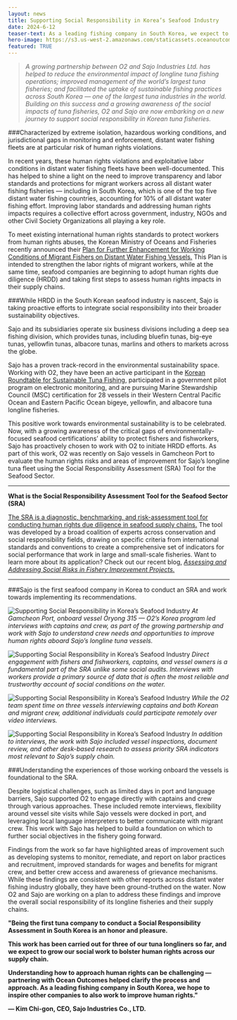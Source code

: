 ```yaml
---
layout: news
title: Supporting Social Responsibility in Korea’s Seafood Industry
date: 2024-6-12
teaser-text: As a leading fishing company in South Korea, we expect to grow our social work to bolster human rights across our supply chain and we hope to inspire other companies to also work to improve human rights. Kim Chi-gon, CEO, Sajo Industries
hero-image: https://s3.us-west-2.amazonaws.com/staticassets.oceanoutcomes.org/news+and+analysis/hero+images/SAJO_SRA_Hero.png
featured: TRUE
---
```

> *A growing partnership between O2 and Sajo Industries Ltd. has helped to reduce the environmental impact of longline tuna fishing operations; improved management of the world’s largest tuna fisheries; and facilitated the uptake of sustainable fishing practices across South Korea — one of the largest tuna industries in the world. Building on this success and a growing awareness of the social impacts of tuna fisheries, O2 and Sajo are now embarking on a new journey to support social responsibility in Korean tuna fisheries.*

###Characterized by extreme isolation, hazardous working conditions, and jurisdictional gaps in monitoring and enforcement, distant water fishing fleets are at particular risk of human rights violations. 

In recent years, these human rights violations and exploitative labor conditions in distant water fishing fleets have been well-documented. This has helped to shine a light on the need to improve transparency and labor standards and protections for migrant workers across all distant water fishing fisheries — including in South Korea, which is one of the top five distant water fishing countries, accounting for 10% of all distant water fishing effort. Improving labor standards and addressing human rights impacts requires a collective effort across government, industry, NGOs and other Civil Society Organizations all playing a key role. 

To meet existing international human rights standards to protect workers from human rights abuses, the Korean Ministry of Oceans and Fisheries recently announced their [Plan for Further Enhancement for Working Conditions of Migrant Fishers on Distant Water Fishing Vessels.](https://www.mof.go.kr/doc/en/selectDoc.do?docSeq=56395&bbsSeq=90&menuSeq=485) This Plan is intended to strengthen the labor rights of migrant workers, while at the same time, seafood companies are beginning to adopt human rights due diligence (HRDD) and taking first steps to assess human rights impacts in their supply chains. 

###While HRDD in the South Korean seafood industry is nascent, Sajo is taking proactive efforts to integrate social responsibility into their broader sustainability objectives.

Sajo and its subsidiaries operate six business divisions including a deep sea fishing division, which provides tunas, including bluefin tunas, big-eye tunas, yellowfin tunas, albacore tunas, marlins and others to markets across the globe. 

Sajo has a proven track-record in the environmental sustainability space. Working with O2, they have been an active participant in the [Korean Roundtable for Sustainable Tuna Fishing,](https://www.oceanoutcomes.org/news/electronic-monitoring-msc-korea-largest-tuna-fisheries-sustainability-roundtable/) participated in a government pilot program on electronic monitoring, and are pursuing Marine Stewardship Council (MSC) certification for 28 vessels in their Western Central Pacific Ocean and Eastern Pacific Ocean bigeye, yellowfin, and albacore tuna longline fisheries.

This positive work towards environmental sustainability is to be celebrated. Now, with a growing awareness of the critical gaps of environmentally-focused seafood certifications’ ability to protect fishers and fishworkers, Sajo has proactively chosen to work with O2 to initiate HRDD efforts. As part of this work, O2 was recently on Sajo vessels in Gamcheon 
Port to evaluate the human rights risks and areas of improvement for Sajo’s longline tuna fleet using the Social Responsibility Assessment (SRA) Tool for the Seafood Sector.

----

**What is the Social Responsibility Assessment Tool for the Seafood Sector (SRA)**

[The SRA is a diagnostic, benchmarking, and risk-assessment tool for conducting human rights due diligence in seafood supply chains.](https://www.oceanoutcomes.org/what-we-do/services/social-rapid-assessment/) The tool was developed by a broad coalition of experts across conservation and social responsibility fields, drawing on specific criteria from international standards and conventions to create a comprehensive set of indicators for social performance that work in large and small-scale fisheries. Want to learn more about its application? Check out our recent blog, [*Assessing and Addressing Social Risks in Fishery Improvement Projects.*](https://www.oceanoutcomes.org/news/Assessing-and-Addressing-Social-Risks-in-Fishery-Improvement-Projects/)

----
###Sajo is the first seafood company in Korea to conduct an SRA and work towards implementing its recommendations.

![Supporting Social Responsibility in Korea’s Seafood Industry](https://s3.us-west-2.amazonaws.com/staticassets.oceanoutcomes.org/news+and+analysis/SAJO_SRA_Interview1.png) 
*At Gamcheon Port, onboard vessel Oryong 315 — O2’s Korea program led interviews with captains and crew, as part of the growing partnership and work with Sajo to understand crew needs and opportunities to improve human rights aboard Sajo’s longline tuna vessels.*

![Supporting Social Responsibility in Korea’s Seafood Industry](https://s3.us-west-2.amazonaws.com/staticassets.oceanoutcomes.org/news+and+analysis/SAJO_SRA_Interview3.png) 
*Direct engagement with fishers and fishworkers, captains, and vessel owners is a fundamental part of the SRA unlike some social audits. Interviews with workers provide a primary source of data that is often the most reliable and trustworthy account of social conditions on the water.*

![Supporting Social Responsibility in Korea’s Seafood Industry](https://s3.us-west-2.amazonaws.com/staticassets.oceanoutcomes.org/news+and+analysis/SAJO_SRA_Interview2.png)
*While the O2 team spent time on three vessels interviewing captains and both Korean and migrant crew, additional individuals could participate remotely over video interviews.*

![Supporting Social Responsibility in Korea’s Seafood Industry](https://s3.us-west-2.amazonaws.com/staticassets.oceanoutcomes.org/news+and+analysis/SAJO_SRA_Crew1.png)
*In addition to interviews, the work with Sajo included vessel inspections, document review, and other desk-based research to assess priority SRA indicators most relevant to Sajo’s supply chain.*

###Understanding the experiences of those working onboard the vessels is foundational to the SRA.

Despite logistical challenges, such as limited days in port and language barriers, Sajo supported O2 to  engage directly with captains and crew through various approaches. These included remote interviews, flexibility around vessel site visits while Sajo vessels were docked in port, and leveraging local language interpreters to better communicate with migrant crew. This work with Sajo has helped to build a foundation on which to further social objectives in the fishery going forward. 

Findings from the work so far have highlighted areas of improvement such as developing systems to monitor, remediate, and report on labor practices and recruitment, improved standards for wages and benefits for migrant crew, and better crew access and awareness of grievance mechanisms. While these findings are consistent with other reports across distant water fishing industry globally, they have been ground-truthed on the water. Now O2 and Sajo are working on a plan to address these findings and improve the overall social responsibility of its longline fisheries and their supply chains. 

**"Being the first tuna company to conduct a Social Responsibility Assessment in South Korea is an honor and pleasure.**  

**This work has been carried out for three of our tuna longliners so far, and we expect to grow our social work to bolster human rights across our supply chain.**  
 
**Understanding how to approach human rights can be challenging — partnering with Ocean Outcomes helped clarify the process and approach. As a leading fishing company in South Korea, we hope to inspire other companies to also work to improve human rights."**  
 
**— Kim Chi-gon, CEO, Sajo Industries Co., LTD.**
